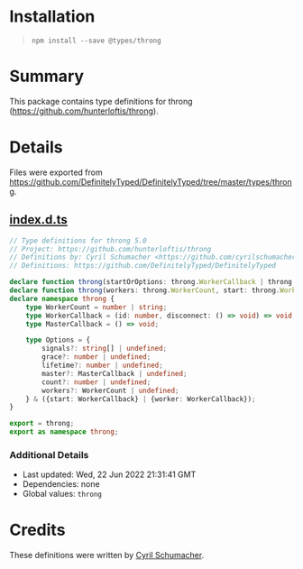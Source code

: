 # Installation
> `npm install --save @types/throng`

# Summary
This package contains type definitions for throng (https://github.com/hunterloftis/throng).

# Details
Files were exported from https://github.com/DefinitelyTyped/DefinitelyTyped/tree/master/types/throng.
## [index.d.ts](https://github.com/DefinitelyTyped/DefinitelyTyped/tree/master/types/throng/index.d.ts)
````ts
// Type definitions for throng 5.0
// Project: https://github.com/hunterloftis/throng
// Definitions by: Cyril Schumacher <https://github.com/cyrilschumacher>
// Definitions: https://github.com/DefinitelyTyped/DefinitelyTyped

declare function throng(startOrOptions: throng.WorkerCallback | throng.Options): Promise<void>;
declare function throng(workers: throng.WorkerCount, start: throng.WorkerCallback): Promise<void>;
declare namespace throng {
    type WorkerCount = number | string;
    type WorkerCallback = (id: number, disconnect: () => void) => void;
    type MasterCallback = () => void;

    type Options = {
        signals?: string[] | undefined;
        grace?: number | undefined;
        lifetime?: number | undefined;
        master?: MasterCallback | undefined;
        count?: number | undefined;
        workers?: WorkerCount | undefined;
    } & ({start: WorkerCallback} | {worker: WorkerCallback});
}

export = throng;
export as namespace throng;

````

### Additional Details
 * Last updated: Wed, 22 Jun 2022 21:31:41 GMT
 * Dependencies: none
 * Global values: `throng`

# Credits
These definitions were written by [Cyril Schumacher](https://github.com/cyrilschumacher).
